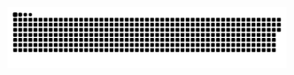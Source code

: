 ![github contribution grid snake animation](https://raw.githubusercontent.com/romanyankov/snake/output/github-contribution-grid-snake.svg)
